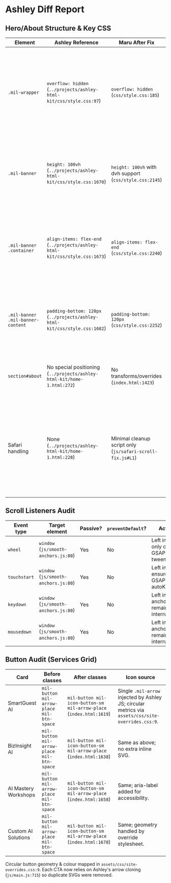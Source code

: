 # Ashley Diff Report

## Hero/About Structure & Key CSS
| Element | Ashley Reference | Maru After Fix | Notes |
| --- | --- | --- | --- |
| `.mil-wrapper` | `overflow: hidden` (`../projects/ashley-html-kit/css/style.css:97`) | `overflow: hidden` (`css/style.css:185`) | Restored hidden overflow to match Ashley after removing custom Safari overrides that exposed new stacking contexts. |
| `.mil-banner` | `height: 100vh` (`../projects/ashley-html-kit/css/style.css:1670`) | `height: 100vh` with dvh support (`css/style.css:2145`) | Reverted to fixed viewport height; previously forced `height: auto` which let following section rise under hero. |
| `.mil-banner .container` | `align-items: flex-end` (`../projects/ashley-html-kit/css/style.css:1673`) | `align-items: flex-end` (`css/style.css:2240`) | Restored flex alignment; overrides now mirror Ashley to keep hero content pinned without stacking gaps. |
| `.mil-banner .mil-banner-content` | `padding-bottom: 120px` (`../projects/ashley-html-kit/css/style.css:1682`) | `padding-bottom: 120px` (`css/style.css:2252`) | Removed custom margin-top; reinstated Ashley spacing so next section begins below hero. |
| `section#about` | No special positioning (`../projects/ashley-html-kit/home-1.html:272`) | No transforms/overrides (`index.html:1423`) | About section now flows immediately after hero with default stacking. |
| Safari handling | None (`../projects/ashley-html-kit/home-1.html:228`) | Minimal cleanup script only (`js/safari-scroll-fix.js#L1`) | Replaced aggressive inline CSS override (removed from `index.html`) with script that clears legacy styles, preventing unintended stacking contexts. |

## Scroll Listeners Audit
| Event type | Target element | Passive? | `preventDefault`? | Action |
| --- | --- | --- | --- | --- |
| `wheel` | `window` (`js/smooth-anchors.js:80`) | Yes | No | Left intact; only cancels GSAP tweens. |
| `touchstart` | `window` (`js/smooth-anchors.js:80`) | Yes | No | Left intact; ensures GSAP autoKill. |
| `keydown` | `window` (`js/smooth-anchors.js:80`) | Yes | No | Left intact; anchors remain interruptible. |
| `mousedown` | `window` (`js/smooth-anchors.js:80`) | Yes | No | Left intact; anchors remain interruptible. |

## Button Audit (Services Grid)
| Card | Before classes | After classes | Icon source |
| --- | --- | --- | --- |
| SmartGuest AI | `mil-button mil-arrow-place mil-btn-space` | `mil-button mil-icon-button-sm mil-arrow-place` (`index.html:1619`) | Single `.mil-arrow` injected by Ashley JS; circular metrics via `assets/css/site-overrides.css:9`. |
| BizInsight AI | `mil-button mil-arrow-place mil-btn-space` | `mil-button mil-icon-button-sm mil-arrow-place` (`index.html:1638`) | Same as above; no extra inline SVG. |
| AI Mastery Workshops | `mil-button mil-arrow-place mil-btn-space` | `mil-button mil-icon-button-sm mil-arrow-place` (`index.html:1658`) | Same; aria-label added for accessibility. |
| Custom AI Solutions | `mil-button mil-arrow-place mil-btn-space` | `mil-button mil-icon-button-sm mil-arrow-place` (`index.html:1678`) | Same; geometry handled by override stylesheet. |

Circular button geometry & colour mapped in `assets/css/site-overrides.css:9`. Each CTA now relies on Ashley's arrow cloning (`js/main.js:715`) so duplicate SVGs were removed.

